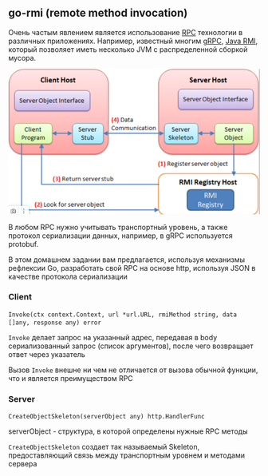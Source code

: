 ## go-rmi (remote method invocation)

Очень частым явлением является использование [RPC](https://en.wikipedia.org/wiki/Remote_procedure_call) технологии в
различных приложениях. Например, известный многим [gRPC](https://ru.wikipedia.org/wiki/GRPC), [Java RMI](https://ru.wikipedia.org/wiki/RMI),
который позволяет иметь несколько JVM с распределенной сборкой мусора.

![img.png](img.png)

В любом RPC нужно учитывать транспортный уровень, а также протокол сериализации данных,
например, в gRPC используется protobuf.

В этом домашнем задании вам предлагается, используя механизмы рефлексии Go, разработать свой RPC на основе http, используя JSON в качестве протокола сериализации

### Client
```
Invoke(ctx context.Context, url *url.URL, rmiMethod string, data []any, response any) error
```

`Invoke` делает запрос на указанный адрес, передавая в body сериализованный запрос (список аргументов), после
чего возвращает ответ через указатель


Вызов `Invoke` внешне ни чем не отличается от вызова обычной функции, что и является преимуществом RPC 

### Server
```
CreateObjectSkeleton(serverObject any) http.HandlerFunc
```
serverObject - структура, в которой определены нужные RPC методы

`CreateObjectSkeleton` создает так называемый Skeleton, предоставляющий связь между
транспортным уровнем и методами сервера